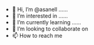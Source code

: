 - 👋 Hi, I’m @asanell ......
- 👀 I’m interested in ......
- 🌱 I’m currently learning ......
- 💞️ I’m looking to collaborate on 
- 📫 How to reach me 

<!---
asanell/asanell is a ✨ special ✨ repository because its `README.md` (this file) appears on your GitHub profile.
You can click the Preview link to take a look at your changes.
--->

